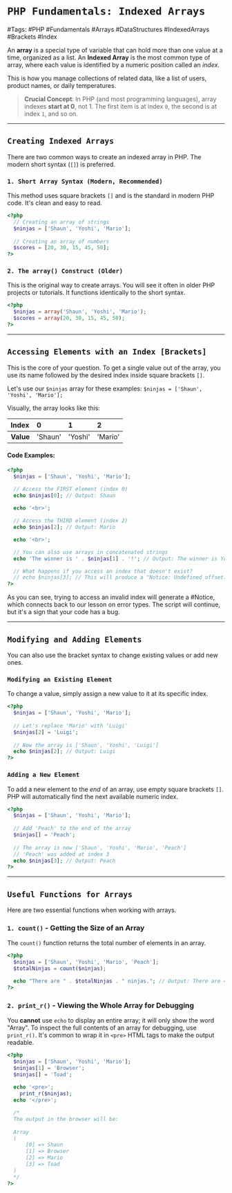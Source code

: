 
# `PHP Fundamentals: Indexed Arrays`

#Tags: #PHP #Fundamentals #Arrays #DataStructures #IndexedArrays #Brackets #Index

An **array** is a special type of variable that can hold more than one value at a time, organized as a list. An **Indexed Array** is the most common type of array, where each value is identified by a numeric position called an *index*.

This is how you manage collections of related data, like a list of users, product names, or daily temperatures.

> **Crucial Concept**: In PHP (and most programming languages), array indexes **start at 0**, not 1. The first item is at index `0`, the second is at index `1`, and so on.

---

## `Creating Indexed Arrays`

There are two common ways to create an indexed array in PHP. The modern short syntax (`[]`) is preferred.

### `1. Short Array Syntax (Modern, Recommended)`
This method uses square brackets `[]` and is the standard in modern PHP code. It's clean and easy to read.

```php
<?php
  // Creating an array of strings
  $ninjas = ['Shaun', 'Yoshi', 'Mario'];
  
  // Creating an array of numbers
  $scores = [20, 30, 15, 45, 50];
?>
```

### `2. The array() Construct (Older)`
This is the original way to create arrays. You will see it often in older PHP projects or tutorials. It functions identically to the short syntax.

```php
<?php
  $ninjas = array('Shaun', 'Yoshi', 'Mario');
  $scores = array(20, 30, 15, 45, 50);
?>
```

---

## `Accessing Elements with an Index [Brackets]`

This is the core of your question. To get a single value out of the array, you use its name followed by the desired index inside square brackets `[]`.

Let's use our `$ninjas` array for these examples:
`$ninjas = ['Shaun', 'Yoshi', 'Mario'];`

Visually, the array looks like this:

| Index | 0 | 1 | 2 |
| :--- | :--- | :--- | :--- |
| **Value** | 'Shaun'| 'Yoshi'| 'Mario'|

#### **Code Examples:**

```php
<?php
  $ninjas = ['Shaun', 'Yoshi', 'Mario'];

  // Access the FIRST element (index 0)
  echo $ninjas[0]; // Output: Shaun
  
  echo '<br>';

  // Access the THIRD element (index 2)
  echo $ninjas[2]; // Output: Mario

  echo '<br>';

  // You can also use arrays in concatenated strings
  echo 'The winner is ' . $ninjas[1] . '!'; // Output: The winner is Yoshi!

  // What happens if you access an index that doesn't exist?
  // echo $ninjas[3]; // This will produce a "Notice: Undefined offset: 3"
?>
```
As you can see, trying to access an invalid index will generate a #Notice, which connects back to our lesson on error types. The script will continue, but it's a sign that your code has a bug.

---

## `Modifying and Adding Elements`

You can also use the bracket syntax to change existing values or add new ones.

### `Modifying an Existing Element`
To change a value, simply assign a new value to it at its specific index.

```php
<?php
  $ninjas = ['Shaun', 'Yoshi', 'Mario'];
  
  // Let's replace 'Mario' with 'Luigi'
  $ninjas[2] = 'Luigi';
  
  // Now the array is ['Shaun', 'Yoshi', 'Luigi']
  echo $ninjas[2]; // Output: Luigi
?>
```

### `Adding a New Element`
To add a new element to the *end* of an array, use empty square brackets `[]`. PHP will automatically find the next available numeric index.

```php
<?php
  $ninjas = ['Shaun', 'Yoshi', 'Mario'];
  
  // Add 'Peach' to the end of the array
  $ninjas[] = 'Peach';
  
  // The array is now ['Shaun', 'Yoshi', 'Mario', 'Peach']
  // 'Peach' was added at index 3
  echo $ninjas[3]; // Output: Peach
?>
```

---

## `Useful Functions for Arrays`

Here are two essential functions when working with arrays.

### `1. count()` - Getting the Size of an Array
The `count()` function returns the total number of elements in an array.

```php
<?php
  $ninjas = ['Shaun', 'Yoshi', 'Mario', 'Peach'];
  $totalNinjas = count($ninjas);

  echo "There are " . $totalNinjas . " ninjas."; // Output: There are 4 ninjas.
?>
```

### `2. print_r()` - Viewing the Whole Array for Debugging
You **cannot** use `echo` to display an entire array; it will only show the word "Array". To inspect the full contents of an array for debugging, use `print_r()`. It's common to wrap it in `<pre>` HTML tags to make the output readable.

```php
<?php
  $ninjas = ['Shaun', 'Yoshi', 'Mario'];
  $ninjas[1] = 'Browser';
  $ninjas[] = 'Toad';
  
  echo '<pre>';
    print_r($ninjas);
  echo '</pre>';

  /*
  The output in the browser will be:
  
  Array
  (
      [0] => Shaun
      [1] => Browser
      [2] => Mario
      [3] => Toad
  )
  */
?>
```